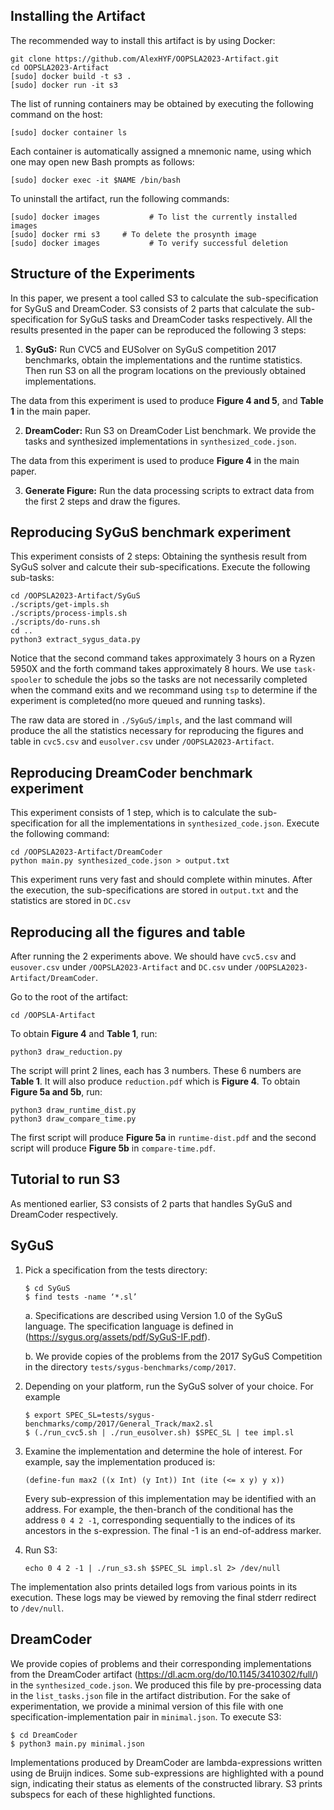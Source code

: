 Installing the Artifact
-----------------------

The recommended way to install this artifact is by using Docker:
```
git clone https://github.com/AlexHYF/OOPSLA2023-Artifact.git
cd OOPSLA2023-Artifact
[sudo] docker build -t s3 .
[sudo] docker run -it s3
```
The list of running containers may be obtained by executing the following command on the host:
```
[sudo] docker container ls
```
Each container is automatically assigned a mnemonic name, using which one may open new Bash prompts as follows:
```
[sudo] docker exec -it $NAME /bin/bash
```

To uninstall the artifact, run the following commands:
```
[sudo] docker images           # To list the currently installed images
[sudo] docker rmi s3     # To delete the prosynth image
[sudo] docker images           # To verify successful deletion
```

Structure of the Experiments
----------------------------

In this paper, we present a tool called S3 to calculate the sub-specification for SyGuS and DreamCoder. S3 consists of
2 parts that calculate the sub-specification for SyGuS tasks and DreamCoder tasks respectively. All the results
presented in the paper can be reproduced the following 3 steps:

1. __SyGuS:__ Run CVC5 and EUSolver on SyGuS competition 2017 benchmarks, obtain the implementations and the runtime
  statistics. Then run S3 on all the program locations on the previously obtained implementations.
  
  The data from this experiment is used to produce __Figure 4 and 5__, and __Table 1__ in the main paper.

2. __DreamCoder:__ Run S3 on DreamCoder List benchmark. We provide the tasks and synthesized implementations in
   `synthesized_code.json`.

  The data from this experiment is used to produce __Figure 4__ in the main paper.

3. __Generate Figure:__ Run the data processing scripts to extract data from the first 2 steps and draw the figures.

Reproducing SyGuS benchmark experiment
--------------------------------------

This experiment consists of 2 steps: Obtaining the synthesis result from SyGuS solver and calcute their
sub-specifications. Execute the following sub-tasks:
```
cd /OOPSLA2023-Artifact/SyGuS
./scripts/get-impls.sh
./scripts/process-impls.sh
./scripts/do-runs.sh
cd ..
python3 extract_sygus_data.py
```

Notice that the second command takes approximately 3 hours on a Ryzen 5950X and the forth command takes approximately 8 
hours. We use `task-spooler` to schedule the jobs so the tasks are not necessarily completed when the command exits and we
recommand using `tsp` to determine if the experiment is completed(no more queued and running tasks).

The raw data are stored in `./SyGuS/impls`, and the last command will produce the all the statistics necessary for
reproducing the figures and table in `cvc5.csv` and `eusolver.csv` under `/OOPSLA2023-Artifact`. 


Reproducing DreamCoder benchmark experiment
-------------------------------------------

This experiment consists of 1 step, which is to calculate the sub-specification for all the implementations in
`synthesized_code.json`. Execute the following command:

```
cd /OOPSLA2023-Artifact/DreamCoder
python main.py synthesized_code.json > output.txt
```

This experiment runs very fast and should complete within minutes. After the execution, the sub-specifications are
stored in `output.txt` and the statistics are stored in `DC.csv`


Reproducing all the figures and table
-------------------------------------

After running the 2 experiments above. We should have `cvc5.csv` and `eusover.csv` under `/OOPSLA2023-Artifact` and
`DC.csv` under `/OOPSLA2023-Artifact/DreamCoder`.

Go to the root of the artifact:
```
cd /OOPSLA-Artifact
```
To obtain __Figure 4__ and __Table 1__, run:
```
python3 draw_reduction.py
```
The script will print 2 lines, each has 3 numbers. These 6 numbers are __Table 1__. It will also produce
`reduction.pdf` which is __Figure 4__.
To obtain __Figure 5a and 5b__, run:
```
python3 draw_runtime_dist.py
python3 draw_compare_time.py
```
The first script will produce __Figure 5a__ in `runtime-dist.pdf` and the second script will produce __Figure 5b__ in 
`compare-time.pdf`.
 
Tutorial to run S3
------------------

As mentioned earlier, S3 consists of 2 parts that handles SyGuS and DreamCoder respectively.

SyGuS
-----

1. Pick a specification from the tests directory:

   ```
   $ cd SyGuS
   $ find tests -name ‘*.sl’
   ```

   a. Specifications are described using Version 1.0 of the SyGuS language. The specification
      language is defined in (https://sygus.org/assets/pdf/SyGuS-IF.pdf).

   b. We provide copies of the problems from the 2017 SyGuS Competition in the directory
      `tests/sygus-benchmarks/comp/2017`.

2. Depending on your platform, run the SyGuS solver of your choice. For example

   ```
   $ export SPEC_SL=tests/sygus-benchmarks/comp/2017/General_Track/max2.sl
   $ (./run_cvc5.sh | ./run_eusolver.sh) $SPEC_SL | tee impl.sl
   ```

3. Examine the implementation and determine the hole of interest. For example, say the
   implementation produced is:

   ```
   (define-fun max2 ((x Int) (y Int)) Int (ite (<= x y) y x))
   ```

   Every sub-expression of this implementation may be identified with an address. For example, the
   then-branch of the conditional has the address `0 4 2 -1`, corresponding sequentially to the
   indices of its ancestors in the s-expression. The final -1 is an end-of-address marker.

4. Run S3:

   ```
   echo 0 4 2 -1 | ./run_s3.sh $SPEC_SL impl.sl 2> /dev/null
   ```

  The implementation also prints detailed logs from various points in its execution. These logs may
  be viewed by removing the final stderr redirect to `/dev/null`.

DreamCoder
----------

We provide copies of problems and their corresponding implementations from the DreamCoder artifact
(https://dl.acm.org/do/10.1145/3410302/full/) in the `synthesized_code.json`. We produced this file
by pre-processing data in the `list_tasks.json` file in the artifact distribution. For the sake of
experimentation, we provide a minimal version of this file with one specification-implementation
pair in `minimal.json`. To execute S3:

```
$ cd DreamCoder
$ python3 main.py minimal.json
```

Implementations produced by DreamCoder are lambda-expressions written using de Bruijn indices. Some
sub-expressions are highlighted with a pound sign, indicating their status as elements of the
constructed library. S3 prints subspecs for each of these highlighted functions.

